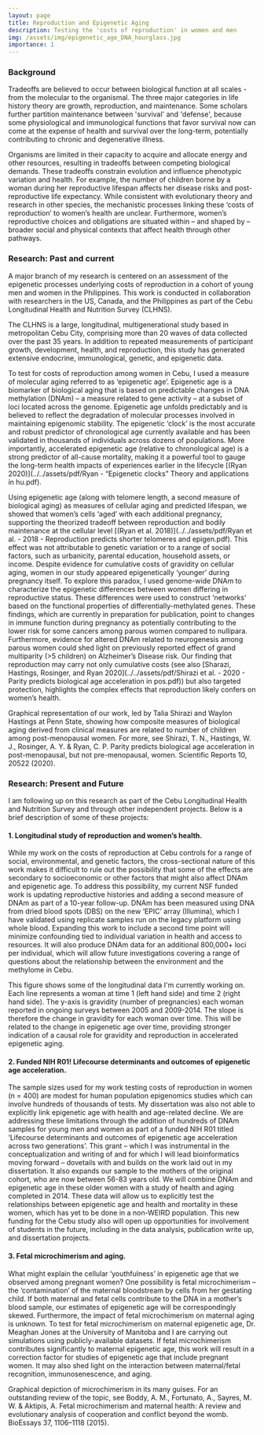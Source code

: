 ```yaml
---
layout: page
title: Reproduction and Epigenetic Aging
description: Testing the 'costs of reproduction' in women and men
img: /assets/img/epigenetic_age_DNA_hourglass.jpg
importance: 1
---
```

### Background 


<div class="row">
    <div class="mx-auto" style="width: 500px">
        <img class="img-fluid rounded z-depth-1" src="{{ '/assets/img/tradeoffs.jpg' | relative_url }}" alt="" title="example image"/>
    </div>
</div>
<div class="caption">
    Tradeoffs are believed to occur between biological function at all scales - from the molecular to the organismal. The three major categories in life history theory are growth, reproduction, and maintenance. Some scholars further partition maintenance between 'survival' and 'defense', because some physiological and immunological functions that favor survival now can come at the expense of health and survival over the long-term, potentially contributing to chronic and degenerative illness.
</div>


Organisms are limited in their capacity to acquire and allocate energy and other resources, resulting in tradeoffs between competing biological demands. These tradeoffs constrain evolution and influence phenotypic variation and health. For example, the number of children borne by a woman during her reproductive lifespan affects her disease risks and post-reproductive life expectancy. While consistent with evolutionary theory and research in other species, the mechanistic processes linking these ‘costs of reproduction’ to women’s health are unclear. Furthermore, women’s reproductive choices and obligations are situated within – and shaped by – broader social and physical contexts that affect health through other pathways. 

### Research: Past and current

A major branch of my research is centered on an assessment of the epigenetic processes underlying costs of reproduction in a cohort of young men and women in the Philippines. This work is conducted in collaboration with researchers in the US, Canada, and the Philippines as part of the Cebu Longitudinal Health and Nutrition Survey (CLHNS). 

<div class="row">
    <div class="col-sm mt-3 mt-md-0">
        <img class="img-fluid rounded z-depth-1" src="{{ '/assets/img/Cebu_(city)_Banner.jpg' | relative_url }}" alt="" title="example image"/>
    </div>
</div>
<div class="caption">
The CLHNS is a large, longitudinal, multigenerational study based in metropolitan Cebu City, comprising more than 20 waves of data collected over the past 35 years. In addition to repeated measurements of participant growth, development, health, and reproduction, this study has generated extensive endocrine, immunological, genetic, and epigenetic data. 
</div>


To test for costs of reproduction among women in Cebu, I used a measure of molecular aging referred to as ‘epigenetic age’. Epigenetic age is a biomarker of biological aging that is based on predictable changes in DNA methylation (DNAm) – a measure related to gene activity – at a subset of loci located across the genome. Epigenetic age unfolds predictably and is believed to reflect the degradation of molecular processes involved in maintaining epigenomic stability. The epigenetic ‘clock’ is the most accurate and robust predictor of chronological age currently available and has been validated in thousands of individuals across dozens of populations. More importantly, accelerated epigenetic age (relative to chronological age) is a strong predictor of all-cause mortality, making it a powerful tool to gauge the long-term health impacts of experiences earlier in the lifecycle [(Ryan 2020)](../../assets/pdf/Ryan - “Epigenetic clocks” Theory and applications in hu.pdf).


Using epigenetic age (along with telomere length, a second measure of biological aging) as measures of cellular aging and predicted lifespan, we showed that women’s cells ‘aged’ with each additional pregnancy, supporting the theorized tradeoff between reproduction and bodily maintenance at the cellular level [(Ryan et al. 2018)](../../assets/pdf/Ryan et al. - 2018 - Reproduction predicts shorter telomeres and epigen.pdf). This effect was not attributable to genetic variation or to a range of social factors, such as urbanicity, parental education, household assets, or income. Despite evidence for cumulative costs of gravidity on cellular aging, women in our study appeared epigenetically ‘younger’ during pregnancy itself. To explore this paradox, I used genome-wide DNAm to characterize the epigenetic differences between women differing in reproductive status. These differences were used to construct ‘networks’ based on the functional properties of differentially-methylated genes. These findings, which are currently in preparation for publication, point to changes in immune function during pregnancy as potentially contributing to the lower risk for some cancers among parous women compared to nullipara. Furthermore, evidence for altered DNAm related to neurogenesis among parous women could shed light on previously reported effect of grand multiparity (>5 children) on Alzheimer’s Disease risk. Our finding that reproduction may carry not only cumulative costs (see also [Sharazi, Hastings, Rosinger, and Ryan 2020](../../assets/pdf/Shirazi et al. - 2020 - Parity predicts biological age acceleration in pos.pdf)) but also targeted protection, highlights the complex effects that reproduction likely confers on women’s health.

<div class="row">
    <div class="mx-auto" style="width: 600px">
        <img class="img-fluid rounded z-depth-1" src="{{ '/assets/img/CoR_Composite_Measures.jpg' | relative_url }}" alt="" title="example image"/>
    </div>
</div>
<div class="caption">
Graphical representation of our work, led by Talia Shirazi and Waylon Hastings at Penn State, showing how composite measures of biological aging derived from clinical measures are related to number of children among post-menopausal women. For more, see Shirazi, T. N., Hastings, W. J., Rosinger, A. Y. & Ryan, C. P. Parity predicts biological age acceleration in post-menopausal, but not pre-menopausal, women. Scientific Reports 10, 20522 (2020).
</div>

### Research: Present and Future

I am following up on this research as part of the Cebu Longitudinal Health and Nutrition Survey and through other independent projects. Below is a brief description of some of these projects:

#### 1. __Longitudinal study of reproduction and women’s health.__

While my work on the costs of reproduction at Cebu controls for a range of social, environmental, and genetic factors, the cross-sectional nature of this work makes it difficult to rule out the possibility that some of the effects are secondary to socioeconomic or other factors that might also affect DNAm and epigenetic age. To address this possibility, my current NSF funded work is updating reproductive histories and adding a second measure of DNAm as part of a 10-year follow-up. DNAm has been measured using DNA from dried blood spots (DBS) on the new ‘EPIC’ array (Illumina), which I have validated using replicate samples run on the legacy platform using whole blood. Expanding this work to include a second time point will minimize confounding tied to individual variation in health and access to resources. It will also produce DNAm data for an additional 800,000+ loci per individual, which will allow future investigations covering a range of questions about the relationship between the environment and the methylome in Cebu.

<div class="row">
    <div class="mx-auto" style="width: 600px">
        <img class="img-fluid rounded z-depth-1" src="{{ '/assets/img/CoR_Longitudinal.jpg' | relative_url }}" alt="" title="example image"/>
    </div>
</div>
<div class="caption">
This figure shows some of the longitudinal data I'm currently working on. Each line represents a woman at time 1 (left hand side) and time 2 (right hand side). The y-axis is gravidity (number of pregnancies) each woman reported in ongoing surveys between 2005 and 2009-2014. The slope is therefore the change in gravidity for each woman over time. This will be related to the change in epigenetic age over time, providing stronger indication of a causal role for gravidity and reproduction in accelerated epigenetic aging. 
</div>

#### 2. Funded NIH R01! Lifecourse determinants and outcomes of epigenetic age acceleration.

The sample sizes used for my work testing costs of reproduction in women (n = 400) are modest for human population epigenomics studies which can involve hundreds of thousands of tests. My dissertation was also not able to explicitly link epigenetic age with health and age-related decline. We are addressing these limitations through the addition of hundreds of DNAm samples for young men and women as part of a funded NIH R01 titled ‘Lifecourse determinants and outcomes of epigenetic age acceleration across two generations’. This grant – which I was instrumental in the conceptualization and writing of and for which I will lead bioinformatics moving forward – dovetails with and builds on the work laid out in my dissertation. It also expands our sample to the mothers of the original cohort, who are now between 56-83 years old. We will combine DNAm and epigenetic age in these older women with a study of health and aging completed in 2014. These data will allow us to explicitly test the relationships between epigenetic age and health and mortality in these women, which has yet to be done in a non-WEIRD population. This new funding for the Cebu study also will open up opportunities for involvement of students in the future, including in the data analysis, publication write up, and dissertation projects.

#### 3. __Fetal microchimerism and aging.__ 

What might explain the cellular ‘youthfulness’ in epigenetic age that we observed among pregnant women? One possibility is fetal microchimerism – the ‘contamination’ of the maternal bloodstream by cells from her gestating child. If both maternal and fetal cells contribute to the DNA in a mother’s blood sample, our estimates of epigenetic age will be correspondingly skewed. Furthermore, the impact of fetal microchimerism on maternal aging is unknown. To test for fetal microchimerism on maternal epigenetic age, Dr. Meaghan Jones at the University of Manitoba and I are carrying out simulations using publicly-available datasets. If fetal microchimerism contributes significantly to maternal epigenetic age, this work will result in a correction factor for studies of epigenetic age that include pregnant women. It may also shed light on the interaction between maternal/fetal recognition, immunosenescence, and aging.

<div class="row">
    <div class="mx-auto" style="width: 600px">
        <img class="img-fluid rounded z-depth-1" src="{{ '/assets/img/microchimerism.jpg' | relative_url }}" alt="" title="example image"/>
    </div>
</div>
<div class="caption">
Graphical depiction of microchimerism in its many guises. For an outstanding review of the topic, see Boddy, A. M., Fortunato, A., Sayres, M. W. & Aktipis, A. Fetal microchimerism and maternal health: A review and evolutionary analysis of cooperation and conflict beyond the womb. BioEssays 37, 1106–1118 (2015).
</div>